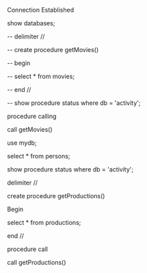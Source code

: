 Connection Established

show databases;

-- delimiter //

-- create procedure getMovies()

-- begin

-- select * from movies;

-- end //

-- show procedure status where db = 'activity';

procedure calling

call getMovies()

use mydb;

select * from persons;

show procedure status where db = 'activity';

delimiter //

create procedure getProductions()

Begin

select * from productions;

end //

procedure call

call getProductions()

